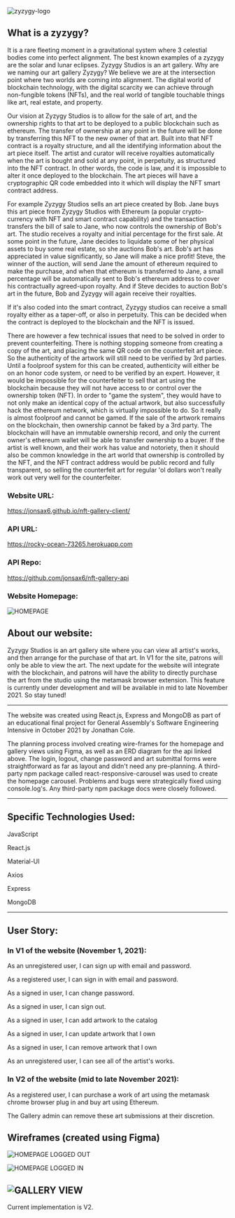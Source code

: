 <img src="https://i.imgur.com/EWCo09w.png" alt="zyzygy-logo" width="max"/>


## What is a zyzygy? 

It is a rare fleeting moment in a gravitational system where 3 celestial bodies come into perfect alignment.  The best known examples of a zyzygy are the solar and lunar eclipses. Zyzygy Studios is an art gallery.  Why are we naming our art gallery Zyzygy?  We believe we are at the intersection point where two worlds are coming into alignment.  The digital world of blockchain technology, with the digital scarcity we can achieve through non-fungible tokens (NFTs), and the real world of tangible touchable things like art, real estate, and property. 

Our vision at Zyzygy Studios is to allow for the sale of art, and the ownership rights to that art to be deployed to a public blockchain such as ethereum. The transfer of ownership at any point in the future will be done by transferring this NFT to the new owner of that art. Built into that NFT contract is a royalty structure, and all the identifying information about the art piece itself. The artist and curator will receive royalties automatically when the art is bought and sold at any point, in perpetuity, as structured into the NFT contract.  In other words, the code is law, and it is impossible to alter it once deployed to the blockchain. The art pieces will have a cryptographic QR code embedded into it which will display the NFT smart contract address. 

For example Zyzygy Studios sells an art piece created by Bob.  Jane buys this art piece from Zyzygy Studios with Ethereum (a popular crypto-currency with NFT and smart contract capability) and the transaction transfers the bill of sale to Jane, who now controls the ownership of Bob's art.  The studio receives a royalty and initial percentage for the first sale.  At some point in the future, Jane decides to liquidate some of her physical assets to buy some real estate, so she auctions Bob's art. Bob's art has appreciated in value significantly, so Jane will make a nice profit! Steve, the winner of the auction, will send Jane the amount of ethereum required to make the purchase, and when that ethereum is transferred to Jane, a small percentage will be automatically sent to Bob's ethereum address to cover his contractually agreed-upon royalty. And if Steve decides to auction Bob's art in the future, Bob and Zyzygy will again receive their royalties. 

If it's also coded into the smart contract, Zyzygy studios can receive a small royalty either as a taper-off, or also in perpetuity.  This can be decided when the contract is deployed to the blockchain and the NFT is issued.

There are however a few technical issues that need to be solved in order to prevent counterfeiting. There is nothing stopping someone
from creating a copy of the art, and placing the same QR code on the counterfeit art piece. So the authenticity of the artwork will still
need to be verified by 3rd parties. Until a foolproof system for this can be created, authenticity will either be on an honor code system,
or need to be verified by an expert. However, it would be impossible for the counterfeiter to sell that art using the blockchain because
they will not have access to or control over the ownership token (NFT). In order to &quot;game the system&quot;, they would have to not
only make an identical copy of the actual artwork, but also successfully hack the ethereum network, which is virtually impossible to do. So it
really is almost foolproof and cannot be gamed. If the sale of the artwork remains on the blockchain, then ownership cannot
be faked by a 3rd party. The blockchain will have an immutable ownership record, and only the current owner&apos;s ethereum wallet
will be able to transfer ownership to a buyer. If the artist is well known, and their work has value and notoriety, then it should also be
common knowledge in the art world that ownership is controlled by the NFT, and the NFT contract address would be public record and fully
transparent, so selling the counterfeit art for regular &apos;ol dollars won&apos;t really work out very well for the counterfeiter.

### Website URL: 
https://jonsax6.github.io/nft-gallery-client/

### API URL:
https://rocky-ocean-73265.herokuapp.com

### API Repo: 
https://github.com/jonsax6/nft-gallery-api

### Website Homepage:
![HOMEPAGE](https://i.imgur.com/7mbTKpF.png)

## About our website:

Zyzygy Studios is an art gallery site where you can view all artist's works, and then arrange for the purchase of that art. In V1 for the site, patrons will only be able to view the art. The next update for the website will integrate with the blockchain, and patrons will have the ability to directly purchase the art from the studio using the metamask browser extension. This feature is currently under development and will be available in mid to late November 2021. So stay tuned!  

---
The website was created using React.js, Express and MongoDB as part of an educational final project for General Assembly's Software Engineering Intensive in October 2021 by Jonathan Cole.

The planning process involved creating wire-frames for the homepage and gallery views using Figma, as well as an ERD diagram for the api linked above. The login, logout, change password and art submittal forms were straightforward as far as layout and didn't need any pre-planning. A third-party npm package called react-responsive-carousel was used to create the homepage carousel. Problems and bugs were strategically fixed using console.log's.  Any third-party npm package docs were closely followed.

---
## Specific Technologies Used:

JavaScript

React.js

Material-UI

Axios

Express

MongoDB

---
## User Story:

### In V1 of the website (November 1, 2021):

As an unregistered user, I can sign up with email and password.

As a registered user, I can sign in with email and password.

As a signed in user, I can change password.

As a signed in user, I can sign out.

As a signed in user, I can add artwork to the catalog

As a signed in user, I can update artwork that I own

As a signed in user, I can remove artwork that I own

As an unregistered user, I can see all of the artist's works.

### In V2 of the website (mid to late November 2021):
As a registered user, I can purchase a work of art using the metamask chrome browser plug in and buy art using Ethereum.

The Gallery admin can remove these art submissions at their discretion.

## Wireframes (created using Figma)
![HOMEPAGE LOGGED OUT](https://i.imgur.com/EFcAVz3.png)

![HOMEPAGE LOGGED IN](https://i.imgur.com/rzeILFf.png)

![GALLERY VIEW](https://i.imgur.com/uKC6zqt.png)
---

Current implementation is V2.